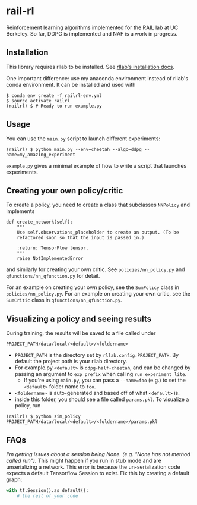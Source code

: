 # rail-rl
Reinforcement learning algorithms implemented for the RAIL lab at UC Berkeley.
So far, DDPG is implemented and NAF is a work in progress.

## Installation
This library requires rllab to be installed. See [rllab's installation docs](https://rllab.readthedocs.io/en/latest/user/installation.html).

One important difference: use my anaconda environment instead of rllab's conda environment. It can be installed and used with
```
$ conda env create -f railrl-env.yml
$ source activate railrl
(railrl) $ # Ready to run example.py
```

## Usage
You can use the `main.py` script to launch different experiments:

```
(railrl) $ python main.py --env=cheetah --algo=ddpg --name=my_amazing_experiment
```

`example.py` gives a minimal example of how to write a script that launches experiments.

## Creating your own policy/critic
To create a policy, you need to create a class that subclasses ``NNPolicy`` and implements

```
def create_network(self):
    """
    Use self.observations_placeholder to create an output. (To be
    refactored soon so that the input is passed in.)

    :return: TensorFlow tensor.
    """
    raise NotImplementedError
```

and similarly for creating your own critic. See `policies/nn_policy.py` and `qfunctions/nn_qfunction.py` for detail.

For an example on creating your own policy, see the `SumPolicy` class in `policies/nn_policy.py`.
For an example on creating your own critic, see the `SumCritic` class in `qfunctions/nn_qfunction.py`.

## Visualizing a policy and seeing results
During training, the results will be saved to a file called under
```
PROJECT_PATH/data/local/<default>/<foldername>
```
 -  `PROJECT_PATH` is the directory set by `rllab.config.PROJECT_PATH`. By default the project path is your rllab directory.
 - For example.py `<default>` is `ddpg-half-cheetah`, and can be changed by passing an argument to `exp_prefix` when calling `run_experiment_lite`.
    - If you're using `main.py`, you can pass a `--name=foo` (e.g.) to set the `<default>` folder name to `foo`.
 - `<foldername>` is auto-generated and based off of what `<default>` is.
 - inside this folder, you should see a file called `params.pkl`. To visualize a policy, run

```
(railrl) $ python sim_policy PROJECT_PATH/data/local/<default>/<foldername>/params.pkl
```

## FAQs
_I'm getting issues about a session being None. (e.g. "None has not method called run")._
This might happen if you run in stub mode and are unserializing a network.
This error is because the un-serialization code expects a default Tensorflow Session to exist.
Fix this by creating a default graph:
```python
with tf.Session().as_default():
    # the rest of your code
```


